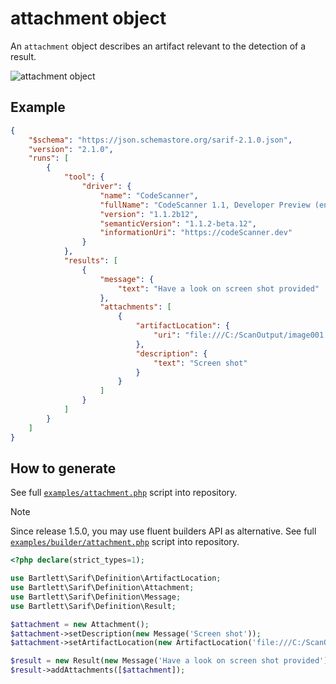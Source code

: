 <!-- markdownlint-disable MD013 -->
# attachment object

An `attachment` object describes an artifact relevant to the detection of a result.

![attachment object](../assets/images/reference-attachment.graphviz.svg)

## Example

```json
{
    "$schema": "https://json.schemastore.org/sarif-2.1.0.json",
    "version": "2.1.0",
    "runs": [
        {
            "tool": {
                "driver": {
                    "name": "CodeScanner",
                    "fullName": "CodeScanner 1.1, Developer Preview (en-US)",
                    "version": "1.1.2b12",
                    "semanticVersion": "1.1.2-beta.12",
                    "informationUri": "https://codeScanner.dev"
                }
            },
            "results": [
                {
                    "message": {
                        "text": "Have a look on screen shot provided"
                    },
                    "attachments": [
                        {
                            "artifactLocation": {
                                "uri": "file:///C:/ScanOutput/image001.png"
                            },
                            "description": {
                                "text": "Screen shot"
                            }
                        }
                    ]
                }
            ]
        }
    ]
}
```

## How to generate

See full [`examples/attachment.php`][example-script] script into repository.

> [!NOTE]
> Since release 1.5.0, you may use fluent builders API as alternative.
> See full [`examples/builder/attachment.php`][example-builder] script into repository.

[example-script]: https://github.com/llaville/sarif-php-sdk/blob/master/examples/attachment.php
[example-builder]: https://github.com/llaville/sarif-php-sdk/blob/master/examples/builder/attachment.php

```php
<?php declare(strict_types=1);

use Bartlett\Sarif\Definition\ArtifactLocation;
use Bartlett\Sarif\Definition\Attachment;
use Bartlett\Sarif\Definition\Message;
use Bartlett\Sarif\Definition\Result;

$attachment = new Attachment();
$attachment->setDescription(new Message('Screen shot'));
$attachment->setArtifactLocation(new ArtifactLocation('file:///C:/ScanOutput/image001.png'));

$result = new Result(new Message('Have a look on screen shot provided'));
$result->addAttachments([$attachment]);

```
